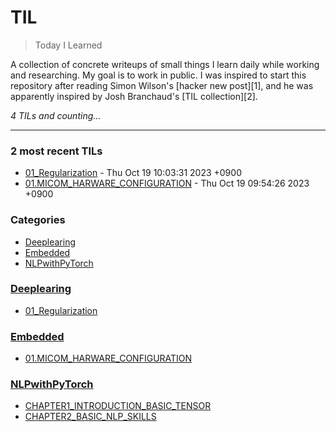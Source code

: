 # TIL
> Today I Learned

A collection of concrete writeups of small things I learn daily while working
and researching. My goal is to work in public. I was inspired to start this
repository after reading Simon Wilson's [hacker new post][1], and he was
apparently inspired by Josh Branchaud's [TIL collection][2].


_4 TILs and counting..._

---

### 2 most recent TILs

- [01_Regularization](Deeplearing/01_Regularization.md) - Thu Oct 19 10:03:31 2023 +0900
- [01.MICOM_HARWARE_CONFIGURATION](Embedded/01_MICOM_HARWARE_CONFIGURATION.md) - Thu Oct 19 09:54:26 2023 +0900

### Categories

- [Deeplearing](#Deeplearing)
- [Embedded](#Embedded)
- [NLPwithPyTorch](#NLPwithPyTorch)

### [Deeplearing](#Deeplearing)
- [01_Regularization](Deeplearing/01_Regularization.md)

### [Embedded](#Embedded)
- [01.MICOM_HARWARE_CONFIGURATION](Embedded/01_MICOM_HARWARE_CONFIGURATION.md)

### [NLPwithPyTorch](#NLPwithPyTorch)
- [CHAPTER1_INTRODUCTION_BASIC_TENSOR](NLPwithPyTorch/CHAPTER1_INTRODUCTION_BASIC_TENSOR.md)
- [CHAPTER2_BASIC_NLP_SKILLS](NLPwithPyTorch/CHAPTER2_BASIC_NLP_SKILLS.md)



